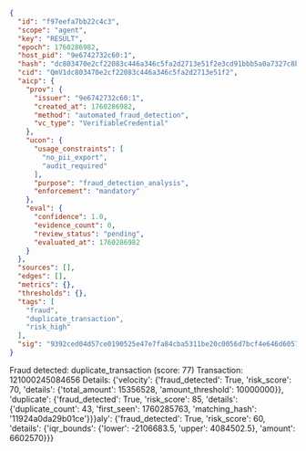 ```json
{
  "id": "f97eefa7bb22c4c3",
  "scope": "agent",
  "key": "RESULT",
  "epoch": 1760286982,
  "host_pid": "9e6742732c60:1",
  "hash": "dc803470e2cf22083c446a346c5fa2d2713e51f2e3cd91bbb5a0a7327c8b26bb",
  "cid": "QmV1dc803470e2cf22083c446a346c5fa2d2713e51f2",
  "aicp": {
    "prov": {
      "issuer": "9e6742732c60:1",
      "created_at": 1760286982,
      "method": "automated_fraud_detection",
      "vc_type": "VerifiableCredential"
    },
    "ucon": {
      "usage_constraints": [
        "no_pii_export",
        "audit_required"
      ],
      "purpose": "fraud_detection_analysis",
      "enforcement": "mandatory"
    },
    "eval": {
      "confidence": 1.0,
      "evidence_count": 0,
      "review_status": "pending",
      "evaluated_at": 1760286982
    }
  },
  "sources": [],
  "edges": [],
  "metrics": {},
  "thresholds": {},
  "tags": [
    "fraud",
    "duplicate_transaction",
    "risk_high"
  ],
  "sig": "9392ced04d57ce0190525e47e7fa84cba5311be20c0056d7bcf4e646d6057331"
}
```

Fraud detected: duplicate_transaction (score: 77)
Transaction: 121000245084656
Details: {'velocity': {'fraud_detected': True, 'risk_score': 70, 'details': {'total_amount': 15356528, 'amount_threshold': 10000000}}, 'duplicate': {'fraud_detected': True, 'risk_score': 85, 'details': {'duplicate_count': 43, 'first_seen': 1760285763, 'matching_hash': '11924a0da29b01ce'}}}aly': {'fraud_detected': True, 'risk_score': 60, 'details': {'iqr_bounds': {'lower': -2106683.5, 'upper': 4084502.5}, 'amount': 6602570}}}